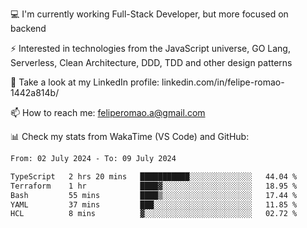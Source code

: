 💻 I'm currently working Full-Stack Developer, but more focused on backend

⚡ Interested in technologies from the JavaScript universe, GO Lang, Serverless, Clean Architecture, DDD, TDD and other design patterns

👥 Take a look at my LinkedIn profile: linkedin.com/in/felipe-romao-1442a814b/

📫 How to reach me: feliperomao.a@gmail.com

📊 Check my stats from WakaTime (VS Code) and GitHub:

<!--START_SECTION:waka-->

```txt
From: 02 July 2024 - To: 09 July 2024

TypeScript   2 hrs 20 mins   ███████████░░░░░░░░░░░░░░   44.04 %
Terraform    1 hr            ████▓░░░░░░░░░░░░░░░░░░░░   18.95 %
Bash         55 mins         ████▒░░░░░░░░░░░░░░░░░░░░   17.44 %
YAML         37 mins         ███░░░░░░░░░░░░░░░░░░░░░░   11.85 %
HCL          8 mins          ▓░░░░░░░░░░░░░░░░░░░░░░░░   02.72 %
```

<!--END_SECTION:waka-->
